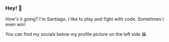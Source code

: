 ### Hey! 👋

How's it going? I'm Santiago. I like to play and fight with code. Sometimes I even win!

You can find my socials below my profile picture on the left side 😁.
